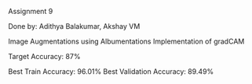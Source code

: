 Assignment 9

Done by: Adithya Balakumar, Akshay VM

Image Augmentations using Albumentations
Implementation of gradCAM

Target Accuracy: 87%

Best Train Accuracy: 96.01%
Best Validation Accuracy: 89.49%
